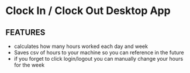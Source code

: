 # Clock In / Clock Out Desktop App

## FEATURES
- calculates how many hours worked each day and week
- Saves csv of hours to your machine so you can reference in the future
- if you forget to click login/logout you can manually change your hours for the week



